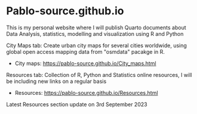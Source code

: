 # Pablo-source.github.io

This is my personal website where I will publish Quarto documents about Data Analysis, statistics, modelling and visualization using R and Python

City Maps tab: Create urban city maps for several cities worldwide, using global open access mapping data from "osmdata" pacakge in R.

- City maps: <https://pablo-source.github.io/City_maps.html>

Resources tab: Collection of R, Python and Statistics online resources, I will be including new links on a regular basis

- Resources: <https://pablo-source.github.io/Resources.html>

Latest Resources section update on 3rd September 2023 
